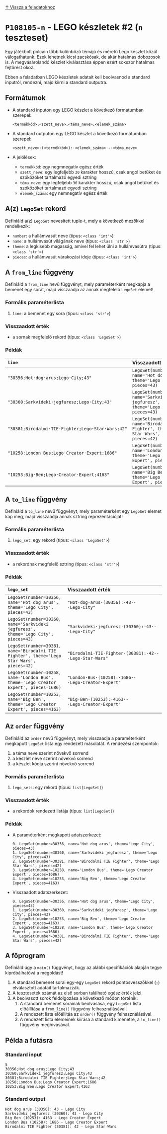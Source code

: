 [↑ Vissza a feladatokhoz](./README.md)

# `P108105-n` - LEGO készletek #2 (`n` teszteset)


Egy játékbolt polcain több különböző témájú és méretű Lego készlet közül válogathatunk. Ezek lehetnek kicsi zacskósak,
de akár hatalmas dobozosok is. A megvásárolandó készlet kiválasztása éppen ezért sokszor hatalmas fejtörést okoz.

Ebben a feladatban LEGO készletek adatait kell beolvasnod a standard inputról, rendezni, majd kiírni a standard outputra.


## Formátumok


* A standard inputon egy LEGO készlet a következő formátumban szerepel:

    ```
    <termékkód>;<szett_neve>;<téma_neve>;<elemek_száma>
    ```

* A standard outputon egy LEGO készlet a következő formátumban szerepel:

    ```
    <szett_neve>·(<termékkód>):·<elemek_száma>·-·<téma_neve>
    ```

* A jelölések:

    * `termékkód`: egy negmnegatív egész érték
    * `szett_neve`: egy legfeljebb `30` karakter hosszú, csak angol betűket és szóközöket tartalmazó egyedi sztring
    * `téma_neve`: egy legfeljebb `30` karakter hosszú, csak angol betűket és szóközöket tartalmazó egyedi sztring
    * `elemek_száma`: egy nemnegatív egész érték


## A(z) `LegoSet` rekord

Definiáld a(z) `LegoSet` nevesített tuple-t, mely a következő mezőkkel rendelkezik:

* `number`: a hullámvasút neve (típus: `<class 'int'>`)
* `name`: a hullámvasút világának neve (típus: `<class 'str'>`)
* `theme`: a legkisebb magasság, amivel fel lehet ülni a hullámvasútra (típus: `<class 'str'>`)
* `pieces`: a hullámvasút várakozási ideje (típus: `<class 'int'>`)

## A `from_line` függvény

Definiáld a `from_line` nevű függvényt, mely paraméterként megkapja a bemenet egy sorát, majd visszaadja az annak megfelelő `LegoSet` elemet!

### Formális paraméterlista

1. `line`: a bemenet egy sora (típus: `<class 'str'>`)

### Visszaadott érték

* a sornak megfelelő rekord (típus: `<class 'LegoSet'>`)

### Példák

| `line` | Visszaadott érték | 
| :--- | :--- | 
| `"30356;Hot·dog·arus;Lego·City;43"` | `LegoSet(number=30356, name='Hot dog arus', theme='Lego City', pieces=43)` |
| `"30360;Sarkvideki·jegfuresz;Lego·City;43"` | `LegoSet(number=30360, name='Sarkvideki jegfuresz', theme='Lego City', pieces=43)` |
| `"30381;Birodalmi·TIE·Fighter;Lego·Star·Wars;42"` | `LegoSet(number=30381, name='Birodalmi TIE Fighter', theme='Lego Star Wars', pieces=42)` |
| `"10258;London·Bus;Lego·Creator·Expert;1686"` | `LegoSet(number=10258, name='London Bus', theme='Lego Creator Expert', pieces=1686)` |
| `"10253;Big·Ben;Lego·Creator·Expert;4163"` | `LegoSet(number=10253, name='Big Ben', theme='Lego Creator Expert', pieces=4163)` |

## A `to_line` függvény

Definiáld a `to_line` nevű függvényt, mely paraméterként egy `LegoSet` elemet kap meg, majd visszaadja annak sztring reprezentációját!

### Formális paraméterlista

1. `lego_set`: egy rekord (típus: `<class 'LegoSet'>`)

### Visszaadott érték

* a rekordnak megfelelő sztring (típus: `<class 'str'>`)

### Példák

| `lego_set` | Visszaadott érték | 
| :--- | :--- | 
| `LegoSet(number=30356, name='Hot dog arus', theme='Lego City', pieces=43)` | `"Hot·dog·arus·(30356):·43·-·Lego·City"` |
| `LegoSet(number=30360, name='Sarkvideki jegfuresz', theme='Lego City', pieces=43)` | `"Sarkvideki·jegfuresz·(30360):·43·-·Lego·City"` |
| `LegoSet(number=30381, name='Birodalmi TIE Fighter', theme='Lego Star Wars', pieces=42)` | `"Birodalmi·TIE·Fighter·(30381):·42·-·Lego·Star·Wars"` |
| `LegoSet(number=10258, name='London Bus', theme='Lego Creator Expert', pieces=1686)` | `"London·Bus·(10258):·1686·-·Lego·Creator·Expert"` |
| `LegoSet(number=10253, name='Big Ben', theme='Lego Creator Expert', pieces=4163)` | `"Big·Ben·(10253):·4163·-·Lego·Creator·Expert"` |

## Az `order` függvény

Definiáld az `order` nevű függvényt, mely visszaadja a paraméterként megkapott `LegoSet` lista egy rendezett másolatát. A rendezési szempontok:

1. a téma neve szerint növekvő sorrend
1. a készlet neve szerint növekvő sorrend
1. a készlet kódja szerint növekvő sorrend

### Formális paraméterlista

1. `lego_sets`: egy rekord (típus: `list[LegoSet]`)

### Visszaadott érték

* a rekordok rendezett listája (típus: `list[LegoSet]`)

### Példák


* A paraméterként megkapott adatszerkezet:

    ```
	0. LegoSet(number=30356, name='Hot dog arus', theme='Lego City', pieces=43)
	1. LegoSet(number=30360, name='Sarkvideki jegfuresz', theme='Lego City', pieces=43)
	2. LegoSet(number=30381, name='Birodalmi TIE Fighter', theme='Lego Star Wars', pieces=42)
	3. LegoSet(number=10258, name='London Bus', theme='Lego Creator Expert', pieces=1686)
	4. LegoSet(number=10253, name='Big Ben', theme='Lego Creator Expert', pieces=4163)
    ```

* Visszaadott adatszerkezet:

    ```
	0. LegoSet(number=30356, name='Hot dog arus', theme='Lego City', pieces=43)
	1. LegoSet(number=30360, name='Sarkvideki jegfuresz', theme='Lego City', pieces=43)
	2. LegoSet(number=10253, name='Big Ben', theme='Lego Creator Expert', pieces=4163)
	3. LegoSet(number=10258, name='London Bus', theme='Lego Creator Expert', pieces=1686)
	4. LegoSet(number=30381, name='Birodalmi TIE Fighter', theme='Lego Star Wars', pieces=42)
    ```


## A főprogram

Definiáld úgy a `main()` függvényt, hogy az alábbi specifikációk alapján tegye kipróbálhatóvá a megoldást!

1. A standard bemenet sorai egy-egy `LegoSet` rekord pontosvesszőkkel (`;`) elválasztott adatait tartalmazzák.
1. A tesztesetek számát az első sorban található egész érték jelzi.
1. A beolvasott sorok feldolgozása a következő módon történik:
   1. A standard bemenet sorainak beolvasása, egy `LegoSet` lista előállítása a `from_line()` függvény felhasználásával.
   1. A rendezett lista előállítáa az `order()` függvény felhasználásával.
   1. A rendezett lista elemeinek kiírása a standard kimenetre, a `to_line()` függvény meghívásával.

## Példa a futásra

### Standard input

```
5
30356;Hot dog arus;Lego City;43
30360;Sarkvideki jegfuresz;Lego City;43
30381;Birodalmi TIE Fighter;Lego Star Wars;42
10258;London Bus;Lego Creator Expert;1686
10253;Big Ben;Lego Creator Expert;4163
```

### Standard output

```
Hot dog arus (30356): 43 - Lego City
Sarkvideki jegfuresz (30360): 43 - Lego City
Big Ben (10253): 4163 - Lego Creator Expert
London Bus (10258): 1686 - Lego Creator Expert
Birodalmi TIE Fighter (30381): 42 - Lego Star Wars
```